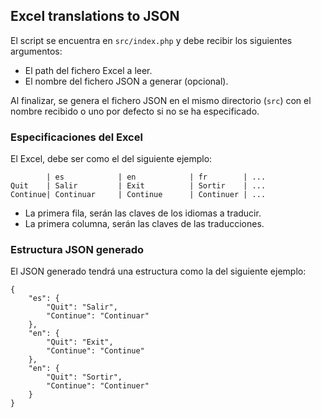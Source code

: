 ## Excel translations to JSON

El script se encuentra en `src/index.php` y debe recibir los siguientes argumentos:

- El path del fichero Excel a leer.
- El nombre del fichero JSON a generar (opcional).

Al finalizar, se genera el fichero JSON en el mismo directorio (`src`) con el nombre recibido o uno por defecto si no se ha especificado.

### Especificaciones del Excel

El Excel, debe ser como el del siguiente ejemplo:

     		| es			| en 			| fr 		| ...
    Quit	| Salir			| Exit			| Sortir	| ...
    Continue| Continuar		| Continue		| Continuer	| ...

- La primera fila, serán las claves de los idiomas a traducir.
- La primera columna, serán las claves de las traducciones.

### Estructura JSON generado

El JSON generado tendrá una estructura como la del siguiente ejemplo:

    {
    	"es": {
    		"Quit": "Salir",
    		"Continue": "Continuar"
    	},
    	"en": {
    		"Quit": "Exit",
    		"Continue": "Continue"
    	},
    	"en": {
    		"Quit": "Sortir",
    		"Continue": "Continuer"
    	}
    }
